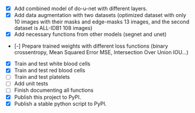 - [x] Add combined model of do-u-net with different layers.
- [x] Add data augmentation with two datasets (optimized dataset with only 10 images with their masks and edge-masks 13 images, and the second dataset is ALL-IDB1 108 images)
- [x] Add necessary functions from other models (segnet and unet)
- [-] Prepare trained weights with different loss functions (binary crossentropy, Mean Squared Error MSE, Intersection Over Union IOU...)
- [x] Train and test white blood cells
- [x] Train and test red blood cells
- [ ] Train and test platelets
- [ ] Add unit tests
- [ ] Finish documenting all functions
- [x] Publish this project to PyPI.
- [x] Publish a stable python script to PyPI.
